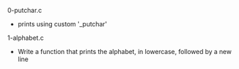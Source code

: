0-putchar.c
* prints using custom '\_putchar'

1-alphabet.c
* Write a function that prints the alphabet, in lowercase, followed by a new line
